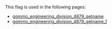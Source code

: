 This flag is used in the following pages:
 - [gommo_engineering_division_4879_getname](../events/gommo_engineering_division_4879_getname.md)
 - [gommo_engineering_division_4879_getname_1](../events/gommo_engineering_division_4879_getname_1.md)
